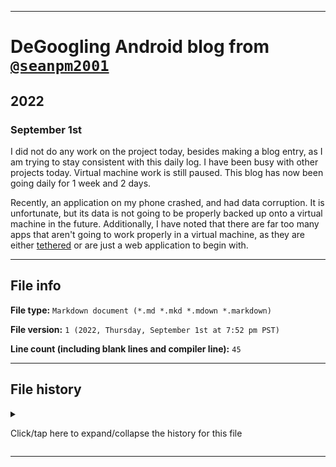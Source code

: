 
***

# DeGoogling Android blog from [`@seanpm2001`](https://github.com/seanpm2001/)

## 2022

### September 1st

I did not do any work on the project today, besides making a blog entry, as I am trying to stay consistent with this daily log. I have been busy with other projects today. Virtual machine work is still paused. This blog has now been going daily for 1 week and 2 days.

Recently, an application on my phone crashed, and had data corruption. It is unfortunate, but its data is not going to be properly backed up onto a virtual machine in the future. Additionally, I have noted that there are far too many apps that aren't going to work properly in a virtual machine, as they are either [tethered](https://www.gnu.org/proprietary/proprietary-tethers.html) or are just a web application to begin with.

***

## File info

**File type:** `Markdown document (*.md *.mkd *.mdown *.markdown)`

**File version:** `1 (2022, Thursday, September 1st at 7:52 pm PST)`

**Line count (including blank lines and compiler line):** `45`

***

## File history

<details><summary><p>Click/tap here to expand/collapse the history for this file</p></summary>

<details><summary><p><b>Version 1 (2022, Thursday, September 1st at 7:52 pm PST)</b></p></summary>

> Changes:

- [x] Started the file
- [x] Added the `title` section
- [x] Added the `file info` section
- [x] Added the `file history` section
- [ ] No other changes in version 1

</details>

</details>

***
